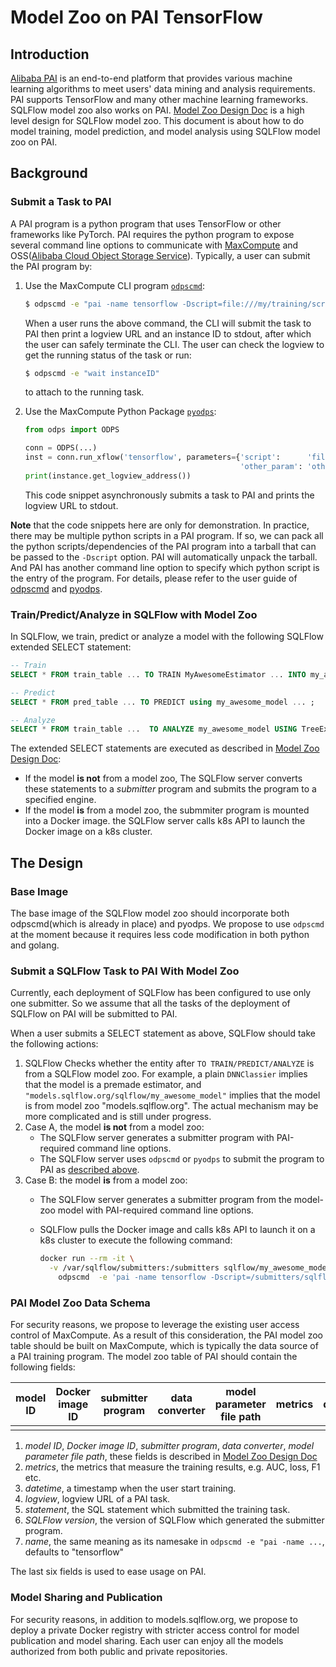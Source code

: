 # Model Zoo on PAI TensorFlow

## Introduction

[Alibaba PAI](https://www.alibabacloud.com/product/machine-learning) is an end-to-end platform that provides various machine learning algorithms to meet users' data mining and analysis requirements. PAI supports TensorFlow and many other machine learning frameworks. SQLFlow model zoo also works on PAI. [Model Zoo Design Doc](./design_model_zoo.md) is a high level design for SQLFlow model zoo. This document is about how to do model training, model prediction, and model analysis using SQLFlow model zoo on PAI.

## Background

### Submit a Task to PAI

A PAI program is a python program that uses TensorFlow or other frameworks like PyTorch. PAI requires the python program to expose several command line options to communicate with [MaxCompute](https://www.alibabacloud.com/product/maxcompute) and OSS([Alibaba Cloud Object Storage Service](https://www.alibabacloud.com/product/oss)). Typically, a user can submit the PAI program by:

1. Use the MaxCompute CLI program [`odpscmd`](https://www.alibabacloud.com/help/doc-detail/27971.htm):

    ```bash
    $ odpscmd -e "pai -name tensorflow -Dscript=file:///my/training/script.py -Dother_param=other_param_value..."
    
    ```

    When a user runs the above command, the CLI will submit the task to PAI then print a logview URL and an instance ID to stdout, after which the user can safely terminate the CLI. The user can check the logview to get the running status of the task or run:
    
    ```bash
    $ odpscmd -e "wait instanceID"
    ```
    
    to attach to the running task.

1. Use the MaxCompute Python Package [`pyodps`](https://pyodps.readthedocs.io/en/latest/):

    ```python
    from odps import ODPS
    
    conn = ODPS(...)
    inst = conn.run_xflow('tensorflow', parameters={'script':      'file:///my/training/script.py',
                   	                                'other_param': 'other_param_value' ... })
    print(instance.get_logview_address())
    ```
    
    This code snippet asynchronously submits a task to PAI and prints the logview URL to stdout.

**Note** that the code snippets here are only for demonstration. In practice, there may be multiple python scripts in a PAI program. If so, we can pack all the python scripts/dependencies of the PAI program into a tarball that can be passed to the `-Dscript` option. PAI will automatically unpack the tarball. And PAI has another command line option to specify which python script is the entry of the program. For details, please refer to the user guide of [odpscmd](https://www.alibabacloud.com/help/doc-detail/27971.htm) and [pyodps](https://pyodps.readthedocs.io/en/latest/).

### Train/Predict/Analyze in SQLFlow with Model Zoo

In SQLFlow, we train, predict or analyze a model with the following SQLFlow extended SELECT statement:

```sql
-- Train
SELECT * FROM train_table ... TO TRAIN MyAwesomeEstimator ... INTO my_awesome_model;
```

```sql
-- Predict
SELECT * FROM pred_table ... TO PREDICT using my_awesome_model ... ;
```

```sql
-- Analyze
SELECT * FROM train_table ...  TO ANALYZE my_awesome_model USING TreeExplainer;
```

The extended SELECT statements are executed as described in [Model Zoo Design Doc](./design_model_zoo.md#Submitter-Programs):
- If the model **is not** from a model zoo, The SQLFlow server converts these statements to a *submitter* program and submits the program to a specified engine.
- If the model **is** from a model zoo, the submmiter program is mounted into a Docker image. the SQLFlow server calls k8s API to launch the Docker image on a k8s cluster.

## The Design

### Base Image

The base image of the SQLFlow model zoo should incorporate both odpscmd(which is already in place) and pyodps.  We propose to use `odpscmd` at the moment because it requires less code modification in both python and golang.

### Submit a SQLFlow Task to PAI With Model Zoo

Currently, each deployment of SQLFlow has been configured to use only one submitter. So we assume that all the tasks of the deployment of SQLFlow on PAI will be submitted to PAI.

When a user submits a SELECT statement as above, SQLFlow should take the following actions:
1. SQLFlow Checks whether the entity after `TO TRAIN/PREDICT/ANALYZE` is from a SQLFlow model zoo. For example, a plain `DNNClassier` implies that the model is a premade estimator, and `"models.sqlflow.org/sqlflow/my_awesome_model"` implies that the model is from model zoo "models.sqlflow.org". The actual mechanism may be more complicated and is still under progress.
1. Case A, the model **is not** from a model zoo:
    - The SQLFlow server generates a submitter program with PAI-required command line options.
	- The SQLFlow server uses `odpscmd` or `pyodps` to submit the program to PAI as [described above](#Submit-a-Task-to-PAI). 
1. Case B: the model **is** from a model zoo:
    - The SQLFlow server generates a submitter program from the model-zoo model with PAI-required command line options.
    - SQLFlow pulls the Docker image and calls k8s API to launch it on a k8s cluster to execute the following command:

        ```bash
        docker run --rm -it \
          -v /var/sqlflow/submitters:/submitters sqlflow/my_awesome_model \
            odpscmd  -e 'pai -name tensorflow -Dscript=/submitters/sqlflow/my_awesome_model.tar.gz ...'
        ```

### PAI Model Zoo Data Schema

For security reasons, we propose to leverage the existing user access control of MaxCompute. As a result of this consideration, the PAI model zoo table should be built on MaxCompute, which is typically the data source of a PAI training program. The model zoo table of PAI should contain the following fields:

| model ID | Docker image ID | submitter program | data converter | model parameter file path | metrics | datetime | logview | statement | SQLFlow version | name |
|----------|-----------------|-------------------|----------------|---------------------------|---------|----------|---------|-----------|-----------------|------|
|          |                 |                   |                |                           |         |          |         |           |                 |      |

1. *model ID*, *Docker image ID*, *submitter program*, *data converter*, *model parameter file path*, these fields is described in [Model Zoo Design Doc](./design_model_zoo.md)
1. *metrics*, the metrics that measure the training results, e.g. AUC, loss, F1 etc.
1. *datetime*, a timestamp when the user start training.
1. *logview*, logview URL of a PAI task.
1. *statement*, the SQL statement which submitted the training task.
1. *SQLFlow version*, the version of SQLFlow which generated the submitter program.
1. *name*, the same meaning as its namesake in `odpscmd -e "pai -name ...`, defaults to "tensorflow"

The last six fields is used to ease usage on PAI. 

### Model Sharing and Publication

For security reasons, in addition to models.sqlflow.org, we propose to deploy a private Docker registry with stricter access control for model publication and model sharing. Each user can enjoy all the models authorized from both public and private repositories.
